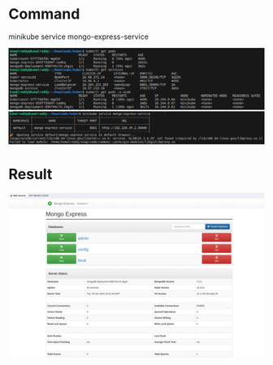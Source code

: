 # Command
minikube service mongo-express-service

![Alt text](image.png)
![Alt text](image-1.png)

# Result

![Alt text](image-2.png)